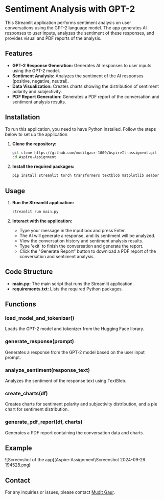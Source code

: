 # Sentiment Analysis with GPT-2

This Streamlit application performs sentiment analysis on user conversations using the GPT-2 language model. The app generates AI responses to user inputs, analyzes the sentiment of these responses, and provides visual and PDF reports of the analysis.

## Features

- **GPT-2 Response Generation:** Generates AI responses to user inputs using the GPT-2 model.
- **Sentiment Analysis:** Analyzes the sentiment of the AI responses (positive, negative, neutral).
- **Data Visualization:** Creates charts showing the distribution of sentiment polarity and subjectivity.
- **PDF Report Generation:** Generates a PDF report of the conversation and sentiment analysis results.

## Installation

To run this application, you need to have Python installed. Follow the steps below to set up the application:

1. **Clone the repository:**

    ```sh
    git clone https://github.com/muditgaur-1009/AspireIt-assigment.git
    cd Aspire-Assignment
    ```

2. **Install the required packages:**

    ```sh
    pip install streamlit torch transformers textblob matplotlib seaborn pandas reportlab
    ```

## Usage

1. **Run the Streamlit application:**

    ```sh
    streamlit run main.py
    ```

2. **Interact with the application:**

    - Type your message in the input box and press Enter.
    - The AI will generate a response, and its sentiment will be analyzed.
    - View the conversation history and sentiment analysis results.
    - Type 'exit' to finish the conversation and generate the report.
    - Click the "Generate Report" button to download a PDF report of the conversation and sentiment analysis.

## Code Structure

- **main.py:** The main script that runs the Streamlit application.
- **requirements.txt:** Lists the required Python packages.

## Functions

### load_model_and_tokenizer()

Loads the GPT-2 model and tokenizer from the Hugging Face library.

### generate_response(prompt)

Generates a response from the GPT-2 model based on the user input prompt.

### analyze_sentiment(response_text)

Analyzes the sentiment of the response text using TextBlob.

### create_charts(df)

Creates charts for sentiment polarity and subjectivity distribution, and a pie chart for sentiment distribution.

### generate_pdf_report(df, charts)

Generates a PDF report containing the conversation data and charts.

## Example

![Screenshot of the app](Aspire-Assignment\Screenshot 2024-09-26 194528.png)



## Contact

For any inquiries or issues, please contact [Mudit Gaur](mailto:muditgaur1009@gmail.com).
